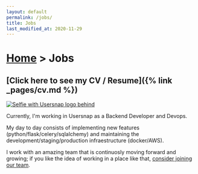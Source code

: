 ```yaml
---
layout: default
permalink: /jobs/
title: Jobs
last_modified_at: 2020-11-29
---
```


<h1>
<a href="{% link _pages/index.md %}">Home</a>
>
Jobs
</h1>

## [Click here to see my CV / Resume]({% link _pages/cv.md %})

<a href="{% link _pages/cv.md %}">
    <img class="img-float-left" src="{% link assets/img/usersnap-selfie.jpg %}" alt="Selfie with Usersnap logo behind">
</a>

Currently, I\'m working in Usersnap as a Backend Developer and Devops.

My day to day consists of implementing new features (python/flask/celery/sqlalchemy) and maintaining the development/staging/production infraestructure (docker/AWS).

I work with an amazing team that is continuosly moving forward and growing; if you like the idea of working in a place like that, [consider joining our team](https://usersnap.com/jobs).
